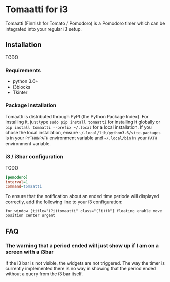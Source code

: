 # Tomaatti for i3
Tomaatti (Finnish for Tomato / Pomodoro) is a Pomodoro timer which can be integrated into your
regular i3 setup.

## Installation
TODO

### Requirements
* python 3.6+
* i3blocks
* Tkinter

### Package installation
Tomaatti is distributed through PyPI (the Python Package Index). For installing it, just
type ```sudo pip install tomaatti``` for installing it globally or ```pip install tomaatti --prefix ~/.local```
for a local installation. If you chose the local installation, ensure ```~/.local/lib/python3.6/site-packages``` is in your ```PYTHONPATH``` environment
variable and ```~/.local/bin``` in your ```PATH``` environment variable.

### i3 / i3bar configuration
TODO
```ini
[pomodoro]
interval=1
command=tomaatti
```

To ensure that the notification about an ended time periode will displayed correctly, add the following line to your i3 configuration:
```
for_window [title="(?i)tomaatti" class="(?i)tk"] floating enable move position center urgent
```

## FAQ

### The warning that a period ended will just show up if I am on a screen with a i3bar
If the i3 bar is not visible, the widgets are not triggered. The way the timer is currently implemented there is no way in showing
that the period ended without a query from the i3 bar itself.
